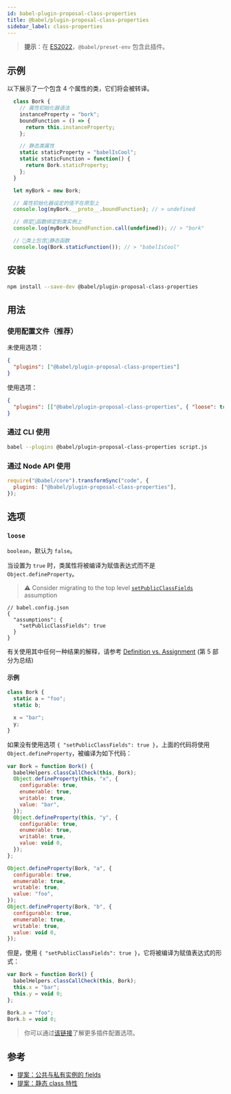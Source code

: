 ```yaml
---
id: babel-plugin-proposal-class-properties
title: @babel/plugin-proposal-class-properties
sidebar_label: class-properties
---
```


> **提示**：在 [ES2022](https://github.com/tc39/proposals/blob/master/finished-proposals.md)，`@babel/preset-env` 包含此插件。

## 示例

以下展示了一个包含 4 个属性的类，它们将会被转译。

```js
  class Bork {
    // 属性初始化器语法
    instanceProperty = "bork";
    boundFunction = () => {
      return this.instanceProperty;
    };

    // 静态类属性
    static staticProperty = "babelIsCool";
    static staticFunction = function() {
      return Bork.staticProperty;
    };
  }

  let myBork = new Bork;

  // 属性初始化器设定的值不在原型上
  console.log(myBork.__proto__.boundFunction); // > undefined

  // 绑定函数绑定到类实例上
  console.log(myBork.boundFunction.call(undefined)); // > "bork"

  // 类上包含静态函数
  console.log(Bork.staticFunction()); // > "babelIsCool"
```

## 安装

```sh
npm install --save-dev @babel/plugin-proposal-class-properties
```

## 用法

### 使用配置文件（推荐）

未使用选项：

```json
{
  "plugins": ["@babel/plugin-proposal-class-properties"]
}
```

使用选项：

```json
{
  "plugins": [["@babel/plugin-proposal-class-properties", { "loose": true }]]
}
```

### 通过 CLI 使用

```sh
babel --plugins @babel/plugin-proposal-class-properties script.js
```

### 通过 Node API 使用

```javascript
require("@babel/core").transformSync("code", {
  plugins: ["@babel/plugin-proposal-class-properties"],
});
```

## 选项

### `loose`

`boolean`，默认为 `false`。

当设置为 `true` 时，类属性将被编译为赋值表达式而不是 `Object.defineProperty`。

> ⚠️ Consider migrating to the top level [`setPublicClassFields`](assumptions.md#setpublicclassfields) assumption

```jsonc
// babel.config.json
{
  "assumptions": {
    "setPublicClassFields": true
  }
}
```

有关使用其中任何一种结果的解释，请参考 [Definition vs. Assignment](http://2ality.com/2012/08/property-definition-assignment.html) (第 5 部分为总结)

#### 示例

```js
class Bork {
  static a = "foo";
  static b;

  x = "bar";
  y;
}
```

如果没有使用选项 `{ "setPublicClassFields": true }`，上面的代码将使用 `Object.defineProperty`，被编译为如下代码：

```js
var Bork = function Bork() {
  babelHelpers.classCallCheck(this, Bork);
  Object.defineProperty(this, "x", {
    configurable: true,
    enumerable: true,
    writable: true,
    value: "bar",
  });
  Object.defineProperty(this, "y", {
    configurable: true,
    enumerable: true,
    writable: true,
    value: void 0,
  });
};

Object.defineProperty(Bork, "a", {
  configurable: true,
  enumerable: true,
  writable: true,
  value: "foo",
});
Object.defineProperty(Bork, "b", {
  configurable: true,
  enumerable: true,
  writable: true,
  value: void 0,
});
```

但是，使用 `{ "setPublicClassFields": true }`，它将被编译为赋值表达式的形式：

```js
var Bork = function Bork() {
  babelHelpers.classCallCheck(this, Bork);
  this.x = "bar";
  this.y = void 0;
};

Bork.a = "foo";
Bork.b = void 0;
```

> 你可以通过[该链接](https://babeljs.io/docs/en/plugins#plugin-options)了解更多插件配置选项。

## 参考

* [提案：公共与私有实例的 fields](https://github.com/tc39/proposal-class-fields)
* [提案：静态 class 特性](https://github.com/tc39/proposal-static-class-features)
